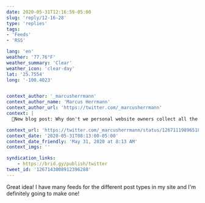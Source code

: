 ```yaml
---
date: 2020-05-31T12:16:59-05:00
slug: 'reply/12-16-28'
type: 'replies'
tags:
- 'Feeds'
- 'RSS'

lang: 'en'
weather: '77.76°F'
weather_summary: 'Clear'
weather_icon: 'clear-day'
lat: '25.7554'
long: '-100.4023'


context_author: '_marcusherrmann'
context_author_name: 'Marcus Herrmann'
context_author_url: 'https://twitter.com/_marcusherrmann'
context: |
  📝New blog post: Why don't we personal website owners collect all the feeds we generate at one central place, for example on a /feeds page? A place for RSS feeds of your blog posts, favorited items, or even tweets. Like this: <a href="http://marcus.io/feeds">http://marcus.io/feeds</a>

context_url: 'https://twitter.com/_marcusherrmann/status/1267111989651869696?s=12'
context_date: '2020-05-31T08:13:00-05:00'
context_date_friendly: 'May 31, 2020 at 8:13 AM'
context_imgs: ''

syndication_links:
    - https://brid.gy/publish/twitter
tweet_id: '1267143008912396288'
---
```

Great idea! I have many feeds for the different post types in my site and I'm definitely going to make one!  